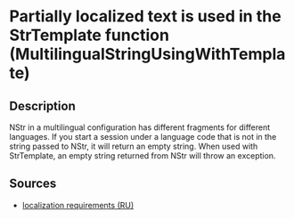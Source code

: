 # Partially localized text is used in the StrTemplate function (MultilingualStringUsingWithTemplate)

<!-- Блоки выше заполняются автоматически, не трогать -->
## Description

NStr in a multilingual configuration has different fragments for different languages.
If you start a session under a language code that is not in the string passed to NStr, it will return an empty string. When used with StrTemplate, an empty string returned from NStr will throw an exception.

## Sources

- [localization requirements (RU)](https://its.1c.ru/db/v8std/content/763/hdoc)
